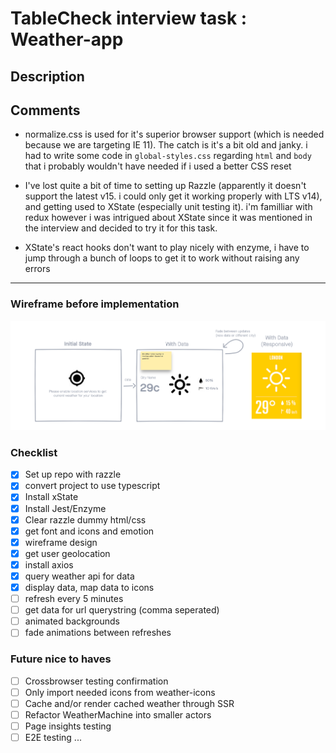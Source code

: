 # TableCheck interview task : Weather-app

## Description

## Comments

- normalize.css is used for it's superior browser support (which is needed because we are targeting IE 11). The catch is it's a bit old and janky. i had to write some code in `global-styles.css` regarding `html` and `body` that i probably wouldn't have needed if i used a better CSS reset

- I've lost quite a bit of time to setting up Razzle (apparently it doesn't support the latest v15. i could only get it working properly with LTS v14), and getting used to XState (especially unit testing it). i'm familliar with redux however i was intrigued about XState since it was mentioned in the interview and decided to try it for this task.

- XState's react hooks don't want to play nicely with enzyme, i have to jump through a bunch of loops to get it to work without raising any errors

---

### Wireframe before implementation
![Wireframe](wireframe.png)
### Checklist

- [x] Set up repo with razzle
- [x] convert project to use typescript
- [x] Install xState
- [x] Install Jest/Enzyme
- [x] Clear razzle dummy html/css
- [x] get font and icons and emotion
- [x] wireframe design
- [x] get user geolocation
- [x] install axios
- [x] query weather api for data
- [x] display data, map data to icons
- [ ] refresh every 5 minutes
- [ ] get data for url querystring (comma seperated)
- [ ] animated backgrounds
- [ ] fade animations between refreshes

### Future nice to haves
- [ ] Crossbrowser testing confirmation
- [ ] Only import needed icons from weather-icons
- [ ] Cache and/or render cached weather through SSR
- [ ] Refactor WeatherMachine into smaller actors
- [ ] Page insights testing
- [ ] E2E testing
...